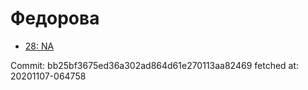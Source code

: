 # Федорова
- [28: NA](28.md)

Commit: bb25bf3675ed36a302ad864d61e270113aa82469
 fetched at: 20201107-064758
